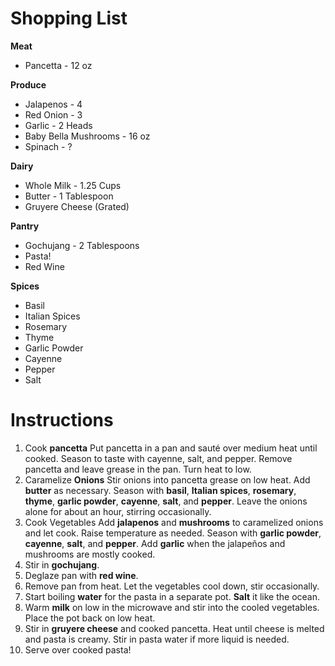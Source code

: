 # Shopping List
**Meat**
* Pancetta - 12 oz

**Produce**
* Jalapenos - 4
* Red Onion - 3
* Garlic - 2 Heads
* Baby Bella Mushrooms - 16 oz
* Spinach - ?

**Dairy**
* Whole Milk - 1.25 Cups
* Butter - 1 Tablespoon
* Gruyere Cheese (Grated)

**Pantry**
*  Gochujang - 2 Tablespoons
* Pasta!
* Red Wine

**Spices**
* Basil
* Italian Spices
* Rosemary
* Thyme
* Garlic Powder
* Cayenne
* Pepper
* Salt
# Instructions
1) Cook **pancetta**
	Put pancetta in a pan and sauté over medium heat until cooked.
		Season to taste with cayenne, salt, and pepper.
	Remove pancetta and leave grease in the pan.
		Turn heat to low.
2) Caramelize **Onions**
	Stir onions into pancetta grease on low heat.
		Add **butter** as necessary.
		Season with **basil**, **Italian spices**, **rosemary**, **thyme**, **garlic powder**, **cayenne**, **salt**, and **pepper**.
		Leave the onions alone for about an hour, stirring occasionally.
3) Cook Vegetables
	Add **jalapenos** and **mushrooms** to caramelized onions and let cook.
		Raise temperature as needed.
		Season with **garlic powder**, **cayenne**, **salt**, and **pepper**.
	Add **garlic** when the jalapeños and mushrooms are mostly cooked.
4) Stir in **gochujang**.
5) Deglaze pan with **red wine**.
6) Remove pan from heat.
	Let the vegetables cool down, stir occasionally.
7) Start boiling **water** for the pasta in a separate pot.
	**Salt** it like the ocean.
8) Warm **milk** on low in the microwave and stir into the cooled vegetables.
	Place the pot back on low heat.
9) Stir in **gruyere cheese** and cooked pancetta.
	Heat until cheese is melted and pasta is creamy.
	Stir in pasta water if more liquid is needed.
10) Serve over cooked pasta!